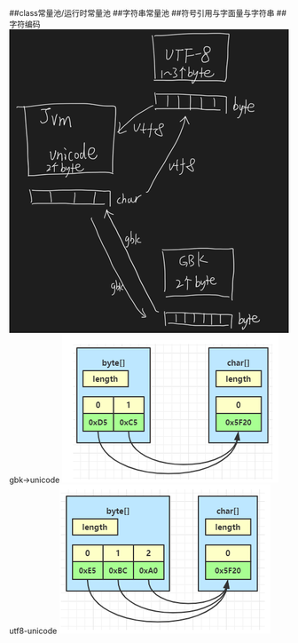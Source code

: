 ##class常量池/运行时常量池
##字符串常量池
##符号引用与字面量与字符串
##字符编码
[](https://zhuanlan.zhihu.com/p/110307661)
![](.z_03_class常量池_运行时常量池_字符串对象常量池_images/9ebc9d4a.png)
gbk->unicode
![](.z_03_class常量池_运行时常量池_字符串对象常量池_images/8b9f9948.png)
utf8-unicode
![](.z_03_class常量池_运行时常量池_字符串对象常量池_images/2517c94e.png)
